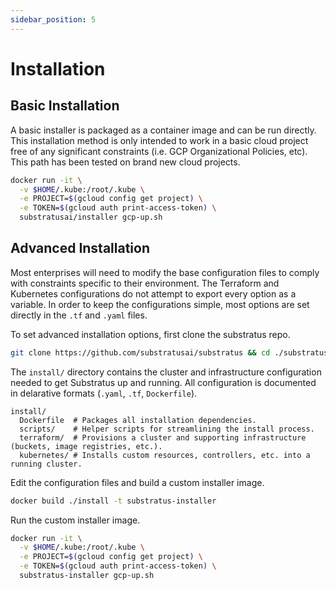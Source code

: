 ```yaml
---
sidebar_position: 5
---
```


# Installation

<!-- THE MARKDOWN (.md) FILE IS GENERATED FROM THE NOTEBOOK (.ipynb) FILE -->

## Basic Installation

A basic installer is packaged as a container image and can be run directly. This installation method is only intended to work in a basic cloud project free of any significant constraints (i.e. GCP Organizational Policies, etc). This path has been tested on brand new cloud projects.


```bash
docker run -it \
  -v $HOME/.kube:/root/.kube \
  -e PROJECT=$(gcloud config get project) \
  -e TOKEN=$(gcloud auth print-access-token) \
  substratusai/installer gcp-up.sh
```

## Advanced Installation

Most enterprises will need to modify the base configuration files to comply with constraints specific to their environment. The Terraform and Kubernetes configurations do not attempt to export every option as a variable. In order to keep the configurations simple, most options are set directly in the `.tf` and `.yaml` files.

To set advanced installation options, first clone the substratus repo.


```bash
git clone https://github.com/substratusai/substratus && cd ./substratus
```

The `install/` directory contains the cluster and infrastructure configuration needed to get Substratus up and running. All configuration is documented in delarative formats (`.yaml`, `.tf`, `Dockerfile`).

```
install/
  Dockerfile  # Packages all installation dependencies.
  scripts/    # Helper scripts for streamlining the install process.
  terraform/  # Provisions a cluster and supporting infrastructure (buckets, image registries, etc.).
  kubernetes/ # Installs custom resources, controllers, etc. into a running cluster.
```

Edit the configuration files and build a custom installer image.


```bash
docker build ./install -t substratus-installer
```

Run the custom installer image.


```bash
docker run -it \
  -v $HOME/.kube:/root/.kube \
  -e PROJECT=$(gcloud config get project) \
  -e TOKEN=$(gcloud auth print-access-token) \
  substratus-installer gcp-up.sh
```
